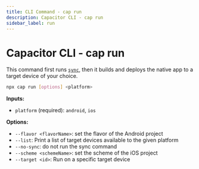 ```yaml
---
title: CLI Command - cap run
description: Capacitor CLI - cap run
sidebar_label: run
---
```


# Capacitor CLI - cap run

This command first runs [`sync`](/docs/cli/commands/sync), then it builds and deploys the native app to a target device of your choice.

```bash
npx cap run [options] <platform>
```

<strong>Inputs:</strong>

- `platform` (required): `android`, `ios`

<strong>Options:</strong>

- `--flavor <flavorName>`: set the flavor of the Android project
- `--list`: Print a list of target devices available to the given platform
- `--no-sync`: do not run the sync command
- `--scheme <schemeName>`: set the scheme of the iOS project
- `--target <id>`: Run on a specific target device

